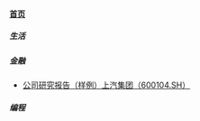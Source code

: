 
#### [首页](?file=home-首页)

##### 生活

##### 金融
- [公司研究报告（样例）上汽集团（600104.SH）](?file=01-金融/2018.0415-公司研究报告（样例）上汽集团（600104.SH） "公司研究报告（样例）上汽集团（600104.SH）")

##### 编程
